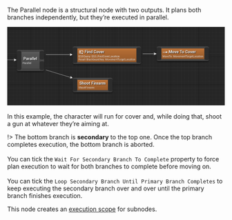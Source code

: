 
The Parallel node is a structural node with two outputs. It plans both branches independently, but they’re executed in parallel.

![Parallel node](_media/parallel.png)

In this example, the character will run for cover and, while doing that, shoot a gun at whatever they’re aiming at.

!> The bottom branch is **secondary** to the top one. Once the top branch completes execution, the bottom branch is aborted.
<br><br>You can tick the `Wait For Secondary Branch To Complete` property to force plan execution to wait for both branches to complete before moving on.
<br><br>You can tick the `Loop Secondary Branch Until Primary Branch Completes` to keep executing the secondary branch over and over until the primary branch finishes execution.

This node creates an [execution scope](decorator?id=execution-scope) for subnodes.